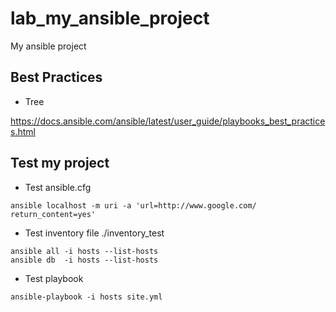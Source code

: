 # lab_my_ansible_project

My ansible project

## Best Practices

* Tree

https://docs.ansible.com/ansible/latest/user_guide/playbooks_best_practices.html

## Test my project


* Test ansible.cfg

```
ansible localhost -m uri -a 'url=http://www.google.com/ return_content=yes'
```

* Test inventory file ./inventory_test

``` shell
ansible all -i hosts --list-hosts 
ansible db  -i hosts --list-hosts
```

* Test playbook

``` shell
ansible-playbook -i hosts site.yml
```

